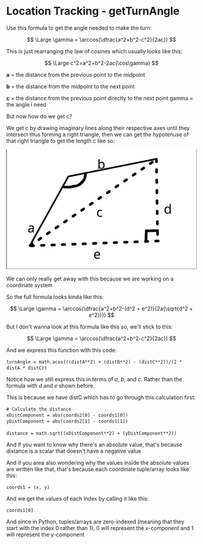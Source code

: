 # Location Tracking - getTurnAngle

Use this formula to get the angle needed to make the turn:

$$
\Large
\gamma = \arccos(\dfrac{a^2+b^2-c^2}{2ac})
$$

This is just rearranging the law of cosines which usually looks like this:

$$
\Large
c^2=a^2+b^2-2ac(\cos\gamma)
$$

**a** = the distance from the previous point to the midpoint

**b** = the distance from the midpoint to the next point

**c** = the distance from the previous point directly to the next point
gamma = the angle i need

But now how do we get c?

We get c by drawing imaginary lines along their respective axes until they intersect thus forming a right triangle, then we can get the hypotenuse of that right triangle to get the length c like so:

![Diagram of the theory](images/trigShow.png)

We can only really get away with this because we are working on a coordinate system

So the full formula looks kinda like this:

$$
\Large
\gamma = \arccos(\dfrac{a^2+b^2-(d^2 + e^2)}{2a(\sqrt{d^2 + e^2})})
$$

But I don't wanna look at this formula like this so, we'll stick to this:

$$
\Large
\gamma = \arccos(\dfrac{a^2+b^2-c^2}{2ac})
$$

And we express this function with this code:

```
turnAngle = math.acos(((distA**2) + (distB**2) - (distC**2))/(2 * distA * distC))
```

Notice how we still express this in terms of _a_, _b_, and _c_. Rather than the formula with _d_ and _e_ shown before.

This is because we have distC which has to go through this calculation first:

```
# Calculate the distance
xDistComponent = abs(coords2[0] - coords1[0])
yDistComponent = abs(coords2[1] - coords1[1])

distance = math.sqrt((xDistComponent**2) + (yDistComponent**2))
```

And if you want to know why there's an absolute value, that's because distance is a scalar that doesn't have a negative value

And if you area also wondering why the values inside the absolute values are written like that, that's because each coordinate tuple/array looks like this:

```
coords1 = (x, y)
```

And we get the values of each index by calling it like this:

```
coords1[0]
```

And since in Python, tuples/arrays are zero-indexed (meaning that they start with the index 0 rather than 1), 0 will represent the x-component and 1 will represent the y-component
